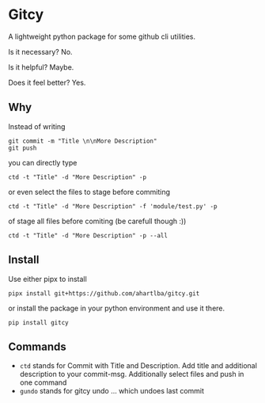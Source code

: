 # Gitcy

A lightweight python package for some github cli utilities.

Is it necessary? No.

Is it helpful? Maybe.

Does it feel better? Yes.

## Why

Instead of writing

```shell
git commit -m "Title \n\nMore Description"
git push
```

you can directly type

```shell
ctd -t "Title" -d "More Description" -p
```

or even select the files to stage before commiting

```shell
ctd -t "Title" -d "More Description" -f 'module/test.py' -p
```

of stage all files before comiting (be carefull though :))

```shell
ctd -t "Title" -d "More Description" -p --all
```

## Install

Use either pipx to install

```shell
pipx install git+https://github.com/ahartlba/gitcy.git
```

or install the package in your python environment and use it there.

```shell
pip install gitcy
```

## Commands

- ``ctd`` stands for Commit with Title and Description. Add title and additional description to your commit-msg. Additionally select files and push in one command
- ``gundo`` stands for gitcy undo ... which undoes last commit
